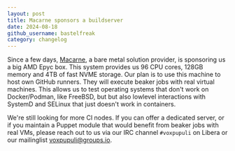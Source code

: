 ```yaml
---
layout: post
title: Macarne sponsors a buildserver
date: 2024-08-18
github_username: bastelfreak
category: changelog
---
```


Since a few days, [Macarne](https://macarne.com/), a bare metal solution provider, is sponsoring us a big AMD Epyc box.
This system provides us 96 CPU cores, 128GB memory and 4TB of fast NVME storage.
Our plan is to use this machine to host own GitHub runners. They will execute beaker jobs with real virtual machines.
This allows us to test operating systems that don't work on Docker/Podman, like FreeBSD, but but also lowlevel interactions with SystemD and SELinux that just doesn't work in containers.

We're still looking for more CI nodes. If you can offer a dedicated server, or if you maintain a Puppet module that would benefit from beaker jobs with real VMs, please reach out to us via our IRC channel `#voxpupuli` on Libera or our mailinglist [voxpupuli@groups.io](mailto:voxpupuli@groups.io).
